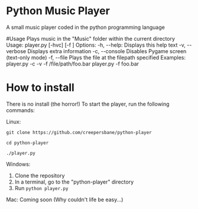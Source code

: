 # Python Music Player
A small music player coded in the python programming language

#Usage
Plays music in the "Music" folder within the current directory
Usage: player.py [-hvc] [-f <filepath>]
Options: 
          -h, --help:   Displays this help text
          -v, --verbose Displays extra information
          -c, --console Disables Pygame screen (text-only mode)
          -f, --file    Plays the file at the filepath specified
Examples: player.py -c -v -f /file/path/foo.bar
          player.py -f foo.bar
          
# How to install
There is no install (the horror!)
To start the player, run the following commands:

Linux:

`git clone https://github.com/creepersbane/python-player`

`cd python-player`

`./player.py`


Windows:
1. Clone the repository
2. In a terminal, go to the "python-player" directory
3. Run `python player.py`

Mac: Coming soon (Why couldn't life be easy...)
